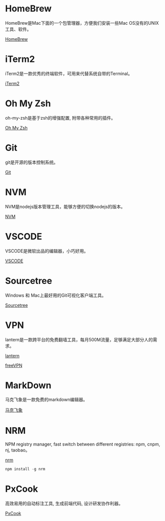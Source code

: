 # HomeBrew

HomeBrew是Mac下面的一个包管理器，方便我们安装一些Mac OS没有的UNIX工具、软件。

[HomeBrew](https://brew.sh/index_zh-cn)

# iTerm2

iTerm2是一款优秀的终端软件，可用来代替系统自带的Terminal。

[iTerm2](https://iterm2.com/index.html)

# Oh My Zsh

oh-my-zsh是基于zsh的增强配置, 附带各种常用的插件。

[Oh My Zsh](http://ohmyz.sh/)

# Git

git是开源的版本控制系统。

[Git](https://git-scm.com/)

# NVM

NVM是nodejs版本管理工具，能够方便的切换nodejs的版本。

[NVM](https://github.com/creationix/nvm)

# VSCODE

VSCODE是微软出品的编辑器，小巧好用。

[VSCODE](https://code.visualstudio.com)

# Sourcetree

Windows 和 Mac上最好用的Git可视化客户端工具。

[Sourcetree](https://www.sourcetreeapp.com)

# VPN

lantern是一款跨平台的免费翻墙工具，每月500M流量，足够满足大部分人的需求。

[lantern](https://github.com/getlantern/lantern)

[freeVPN](https://www.freevpn.pw/zh-cn)

# MarkDown

马克飞象是一款免费的markdown编辑器。

[马克飞象](https://maxiang.io)

# NRM

NPM registry manager, fast switch between different registries: npm, cnpm, nj, taobao。

[nrm](https://github.com/Pana/nrm)

```js
npm install -g nrm
```

# PxCook

高效易用的自动标注工具, 生成前端代码, 设计研发协作利器。

[PxCook](http://fancynode.com.cn/pxcook)
